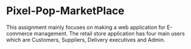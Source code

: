 # Pixel-Pop-MarketPlace
This assignment mainly focuses on making a web application for E-commerce management. The retail store application has four main users which are Customers, Suppliers, Delivery executives and Admin. 
